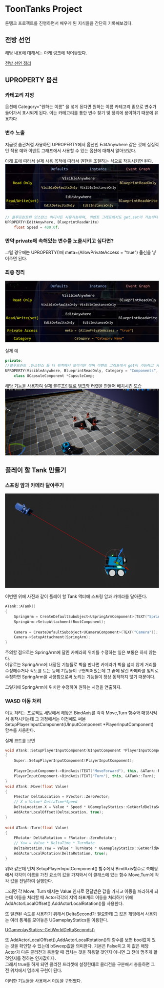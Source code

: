 # ToonTanks Project

툰탱크 프로젝트를 진행하면서 배우게 된 지식들을 간단히 기록해보겠다.

## 전방 선언

해당 내용에 대해서는 아래 링크에 적어놓았다.

[전방 선언 정리](/Unreal%20Engine/이론%20및%20정리/언리얼에서%20전방%20선언과%20사용%20이유.md)

## UPROPERTY 옵션

### 카테고리 지정

옵션에 Category="원하는 이름" 을 넣게 된다면
원하는 이름 카테고리 밑으로 변수가 들어가서 표시되게 된다. 이는 카테고리를 통한 변수 찾기 및 정리에 용이하기 때문에 유용하다

### 변수 노출

지금껏 습관처럼 사용하던 UPROPERTY에서 옵션인 EditAnywhere 같은 것에 실질적인 적용 예와 이벤트 그래프에서 사용할 수 있는 옵션에 대해서 알아보았다.

아래 표에 따라서 실제 사용 목적에 따라서 권한을 조절하는 식으로 작동시키면 된다.
![2](/Assets/Images/Unreal/실습/ToonTanks/2.png)

```C++
// 블루프린트와 인스턴스 어디서든 사용가능하며, 이벤트 그래프에서도 get,set이 가능하다
UPROPERTY(EditAnywhere, BlueprintReadWrite)
	float Speed = 400.0f;
```

### 만약 private에 속해있는 변수를 노출시키고 싶다면?

그럴 경우에는 UPROPERTY()에 meta=(AllowPrivateAccess = "true") 옵션을 넣어주면 된다.

### 최종 정리

![3](/Assets/Images/Unreal/실습/ToonTanks/3.png)

실제 예

```C++
private:
//블루프린트 ,인스턴스 둘 다 위치에서 보이기만 하며 이벤트 그래프에서 get이 가능하고 카테고리는 "Components" 밑에 소속되어있으며 private에 있어도 표시가 가능하다
UPROPERTY(VisibleAnywhere, BlueprintReadOnly, Category = "Components", meta = (AllowPrivateAccess = "true"))
	class UCapsuleComponent *CapsuleComp;
```

해당 기능을 사용하여 실제 블루프린트로 탱크와 터렛을 만들어 배치시킨 모습
![3](/Assets/Images/Unreal/실습/ToonTanks/4.png)

## 플레이 할 Tank 만들기

### 스프링 암과 카메라 달아주기

![5](/Assets/Images/Unreal/실습/ToonTanks/5.png)

이번엔 위에 사진과 같이 플레이 할 Tank 액터에 스프링 암과 카메라를 달아준다.

```C++
ATank::ATank()
{
    SpringArm = CreateDefaultSubobject<USpringArmComponent>(TEXT("Spring Arm"));
    SpringArm->SetupAttachment(RootComponent);

    Camera = CreateDefaultSubobject<UCameraComponent>(TEXT("Camera"));
    Camera->SetupAttachment(SpringArm);
}
```

주의할 점으로는 SpringArm에 달린 카메라의 위치를 수정하는 일은 보통은 하지 않는다. <br>이유로는 SpringArm에 내장된 기능들로 벽을 만나면 카메라가 벽을 넘지 않게 거리를 수정해주거나 각도를 트는 등에 기능들이 구현되어있는데 그 끝에 달린 카메라를 임의로 수정하면 SpringArm을 사용함으로써 노리는 기능들이 정상 동작하지 않기 때문이다.

그렇기에 SpringArm에 위치만 수정하여 원하는 시점을 연출하자.

### WASD 이동 처리

이동 처리는 프로젝트 세팅에서 해놓은 BindAxis를 각각 Move,Turn 함수와 매핑시켜서 동작시키는데 그 과정에서는 이전에도 써본 <br>
SetupPlayerInputComponent(UInputComponent \*PlayerInputComponent)<br>
함수를 사용한다.

실제 코드를 보면

```C++
void ATank::SetupPlayerInputComponent(UInputComponent *PlayerInputComponent)
{
    Super::SetupPlayerInputComponent(PlayerInputComponent);

    PlayerInputComponent->BindAxis(TEXT("MoveForward"), this, &ATank::Move);
    PlayerInputComponent->BindAxis(TEXT("Turn"), this, &ATank::Turn);
}
void ATank::Move(float Value)
{
    FVector DeltaLocation = FVector::ZeroVector;
    // X = Value* DeltaTime*Speed
    DeltaLocation.X = Value * Speed * UGameplayStatics::GetWorldDeltaSeconds(this);
    AddActorLocalOffset(DeltaLocation, true);
}

void ATank::Turn(float Value)
{
    FRotator DeltaRotation = FRotator::ZeroRotator;
    // Yaw = Value * DeltaTime * TurnRate
    DeltaRotation.Yaw = Value * TurnRate * UGameplayStatics::GetWorldDeltaSeconds(this);
    AddActorLocalRotation(DeltaRotation, true);
}
```

위와 같은데 먼저 SetupPlayerInputComponent() 함수에서 BindAxis함수로 축매핑에서 각각의 이름을 가진 요소의 값을 가져와서 이 클래스에 있는 함수 Move,Turn에 각각 값을 전달하여 실행한다.

그러면 각 Move, Turn 에서는 Value 인자로 전달받은 값을 가지고 이동을 처리하게 되는데 이동을 처리할 때 Actor각각의 지역 좌표계로 이동을 처리하기 위해 AddActorLocalOffset(),AddActorLocalRotation()를 사용한다.

또 일관된 속도를 사용하기 위해서 DeltaSecond가 필요한데 그 값은 게임에서 사용되는 여러 통계를 모아놓은 UGameplayStatics을 이용한다.

[UGameplayStatics::GetWorldDeltaSeconds()](https://docs.unrealengine.com/5.3/en-US/API/Runtime/Engine/Kismet/UGameplayStatics/GetTimeSeconds/)

또 AddActorLocalOffset(),AddActorLocalRotation()의 함수를 보면 bool값이 있는 것을 확인할 수 있는데 bSweep값을 의미한다. 기본은 False이고 이 값은 해당 Actor가 다른 콜리전과 충돌할 때 겹치는 것을 허용할 것인지 아니면 그 전에 멈추게 할 것인지를 정하는 인자값이다.<br>
그래서 true를 하게 되면 콜리전 프리셋에 설정한대로 콜리전을 구분해서 충돌하면 그 전 위치에서 멈추게 구현이 된다.

이러한 기능들을 사용해서 이동을 구현했다.
